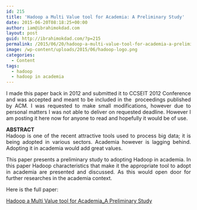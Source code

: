 ```yaml
---
id: 215
title: 'Hadoop a Multi Value tool for Academia: A Preliminary Study'
date: 2015-06-20T08:18:25+00:00
author: iam@ibrahimokdad.com
layout: post
guid: http://ibrahimokdad.com/?p=215
permalink: /2015/06/20/hadoop-a-multi-value-tool-for-academia-a-preliminary-study/
image: /wp-content/uploads/2015/06/hadoop-logo.png
categories:
  - Content
tags:
  - hadoop
  - hadoop in academia
---
```

<p style="text-align: justify;">
  I made this paper back in 2012 and submitted it to CCSEIT 2012 Conference and was accepted and meant to be included in the  proceedings published by ACM. I was requested to make small modifications, however due to personal matters I was not able to deliver on requested deadline. However I am posting it here now for anyone to read and hopefully it would be of use.
</p>

<p style="text-align: justify;">
  <b>ABSTRACT</b><br /> Hadoop is one of the recent attractive tools used to process big data; it is being adopted in various sectors. Academia however is lagging behind. Adopting it in academia would add great values.
</p>

<p style="text-align: justify;">
  This paper presents a preliminary study to adopting Hadoop in academia. In this paper Hadoop characteristics that make it the appropriate tool to adopt in academia are presented and discussed. As this would open door for further researches in the academia context.
</p>

<p style="text-align: justify;">
  Here is the full paper:
</p>

<p style="text-align: justify;">
  <a href="http://ibrahimokdad.com/wp-content/uploads/2015/06/Hadoop-a-Multi-Value-tool-for-Academia_A-Preliminary-Study.pdf">Hadoop a Multi Value tool for Academia_A Preliminary Study</a>
</p>